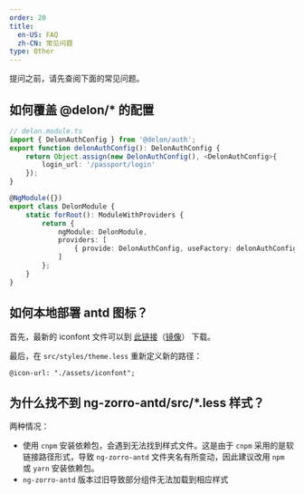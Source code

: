 ```yaml
---
order: 20
title:
  en-US: FAQ
  zh-CN: 常见问题
type: Other
---
```


提问之前，请先查阅下面的常见问题。

## 如何覆盖 @delon/* 的配置

```ts
// delon.module.ts
import { DelonAuthConfig } from '@delon/auth';
export function delonAuthConfig(): DelonAuthConfig {
    return Object.assign(new DelonAuthConfig(), <DelonAuthConfig>{
        login_url: '/passport/login'
    });
}

@NgModule({})
export class DelonModule {
    static forRoot(): ModuleWithProviders {
        return {
            ngModule: DelonModule,
            providers: [
                { provide: DelonAuthConfig, useFactory: delonAuthConfig}
            ]
        };
    }
}
```

## 如何本地部署 antd 图标？

首先，最新的 iconfont 文件可以到 [此链接](https://ant.design/docs/spec/download-cn)（[镜像](http://ant-design.gitee.io/docs/spec/download-cn)） 下载。

最后，在 `src/styles/theme.less` 重新定义新的路径：

```less
@icon-url: "./assets/iconfont";
```

## 为什么找不到 ng-zorro-antd/src/*.less 样式？

两种情况：

- 使用 `cnpm` 安装依赖包，会遇到无法找到样式文件。这是由于 `cnpm` 采用的是软链接路径形式，导致 `ng-zorro-antd` 文件夹名有所变动，因此建议改用 `npm` 或 `yarn` 安装依赖包。
- `ng-zorro-antd` 版本过旧导致部分组件无法加载到相应样式
